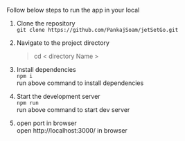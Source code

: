 Follow below steps to run the app in your local

1. Clone the repository  
    `git clone https://github.com/PankajSoam/jetSetGo.git`

2. Navigate to the project directory  
    > cd < directory Name >

3. Install dependencies  
    `npm i`  
    run above command to install dependencies  

4. Start the development server  
    `npm run`  
    run above command to start dev server  

5. open port in browser  
    open http://localhost:3000/ in browser